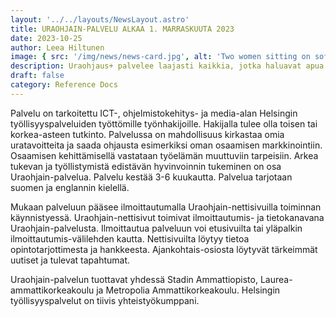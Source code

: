 ```yaml
---
layout: '../../layouts/NewsLayout.astro'
title: URAOHJAIN-PALVELU ALKAA 1. MARRASKUUTA 2023
date: 2023-10-25
author: Leea Hiltunen
image: { src: '/img/news/news-card.jpg', alt: 'Two women sitting on sofas and working' }
description: Uraohjaus+ palvelee laajasti kaikkia, jotka haluavat apua koulutus- tai työpolun suunnittelemiseen.
draft: false
category: Reference Docs
---
```


Palvelu on tarkoitettu ICT-, ohjelmistokehitys- ja media-alan Helsingin työllisyyspalveluiden työttömille työnhakijoille. Hakijalla tulee olla toisen tai korkea-asteen tutkinto. Palvelussa on mahdollisuus kirkastaa omia uratavoitteita ja saada ohjausta esimerkiksi oman osaamisen markkinointiin. Osaamisen kehittämisellä vastataan työelämän muuttuviin tarpeisiin. Arkea tukevan ja työllistymistä edistävän hyvinvoinnin tukeminen on osa Uraohjain-palvelua. Palvelu kestää 3-6 kuukautta. Palvelua tarjotaan suomen ja englannin kielellä.

Mukaan palveluun pääsee ilmoittautumalla Uraohjain-nettisivuilla toiminnan käynnistyessä. Uraohjain-nettisivut toimivat ilmoittautumis- ja tietokanavana Uraohjain-palvelusta. Ilmoittautua palveluun voi etusivuilta tai yläpalkin ilmoittautumis-välilehden kautta. Nettisivuilta löytyy tietoa opintotarjottimesta ja hankkeesta. Ajankohtais-osiosta löytyvät tärkeimmät uutiset ja tulevat tapahtumat.

Uraohjain-palvelun tuottavat yhdessä Stadin Ammattiopisto, Laurea-ammattikorkeakoulu ja Metropolia Ammattikorkeakoulu. Helsingin työllisyyspalvelut on tiivis yhteistyökumppani.
